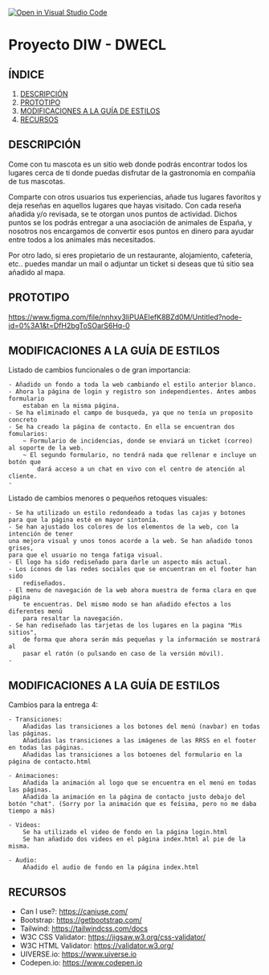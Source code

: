 [![Open in Visual Studio Code](https://classroom.github.com/assets/open-in-vscode-c66648af7eb3fe8bc4f294546bfd86ef473780cde1dea487d3c4ff354943c9ae.svg)](https://classroom.github.com/online_ide?assignment_repo_id=9712699&assignment_repo_type=AssignmentRepo)
# Proyecto DIW - DWECL

## ÍNDICE   
1. [DESCRIPCIÓN](#id1)
2. [PROTOTIPO](#id2)
3. [MODIFICACIONES A LA GUÍA DE ESTILOS](#id3)
4. [RECURSOS](#id4)

## DESCRIPCIÓN<a name="id1"></a>
Come con tu mascota es un sitio web donde podrás encontrar todos los lugares cerca de ti
donde puedas disfrutar de la gastronomía en compañía de tus mascotas.

Comparte con otros usuarios tus experiencias, añade tus lugares favoritos y deja reseñas en aquellos
lugares que hayas visitado. Con cada reseña añadida y/o revisada, se te otorgan unos puntos de actividad.
Dichos puntos se los podrás entregar a una asociación de animales de España, y nosotros nos encargamos
de convertir esos puntos en dinero para ayudar entre todos a los animales más necesitados.

Por otro lado, si eres propietario de un restaurante, alojamiento, cafetería, etc.. puedes mandar un
mail o adjuntar un ticket si deseas que tú sitio sea añadido al mapa.

## PROTOTIPO<a name="id2"></a>
https://www.figma.com/file/nnhxy3IiPUAEIefK8BZd0M/Untitled?node-id=0%3A1&t=DfH2bgToSOarS6Hq-0

## MODIFICACIONES A LA GUÍA DE ESTILOS<a name="id3"></a>

Listado de cambios funcionales o de gran importancia:

    - Añadido un fondo a toda la web cambiando el estilo anterior blanco.
    - Ahora la página de login y registro son independientes. Antes ambos formulario
        estaban en la misma página.
    - Se ha eliminado el campo de busqueda, ya que no tenía un proposito concreto
    - Se ha creado la página de contacto. En ella se encuentran dos fomularios:
        ~ Formulario de incidencias, donde se enviará un ticket (correo) al soporte de la web.
        ~ El segundo formulario, no tendrá nada que rellenar e incluye un botón que
            dará acceso a un chat en vivo con el centro de atención al cliente.
    - 
   
Listado de cambios menores o pequeños retoques visuales:

    - Se ha utilizado un estilo redondeado a todas las cajas y botones para que la página esté en mayor sintonía.
    - Se han ajustado los colores de los elementos de la web, con la intención de tener
    una mejora visual y unos tonos acorde a la web. Se han añadido tonos grises,
    para que el usuario no tenga fatiga visual.
    - El logo ha sido rediseñado para darle un aspecto más actual.
    - Los íconos de las redes sociales que se encuentran en el footer han sido
        rediseñados.
    - El menu de navegación de la web ahora muestra de forma clara en que página
        te encuentras. Del mismo modo se han añadido efectos a los diferentes menú
        para resaltar la navegación.
    - Se han rediseñado las tarjetas de los lugares en la pagina "Mis sitios",
        de forma que ahora serán más pequeñas y la información se mostrará al 
        pasar el ratón (o pulsando en caso de la versión móvil).
    -

## MODIFICACIONES A LA GUÍA DE ESTILOS<a name="id4"></a>
Cambios para la entrega 4:

    - Transiciones:
        Añadidas las transiciones a los botones del menú (navbar) en todas las páginas.
        Añadidas las transiciones a las imágenes de las RRSS en el footer en todas las páginas.
        Añadidas las transiciones a los botoenes del formulario en la página de contacto.html

    - Animaciones:
        Añadida la animación al logo que se encuentra en el menú en todas las páginas.
        Añadida la animación en la página de contacto justo debajo del botón "chat". (Sorry por la animación que es feísima, pero no me daba tiempo a más)

    - Videos:
        Se ha utilizado el video de fondo en la página login.html
        Se han añadido dos videos en el página index.html al pie de la misma.

    - Audio:
        Añadido el audio de fondo en la página index.html
    
## RECURSOS<a name="id5"></a>
- Can I use?: https://caniuse.com/
- Bootstrap: https://getbootstrap.com/
- Tailwind: https://tailwindcss.com/docs
- W3C CSS Validator: https://jigsaw.w3.org/css-validator/
- W3C HTML Validator: https://validator.w3.org/
- UIVERSE.io: https://www.uiverse.io
- Codepen.io: https://www.codepen.io
